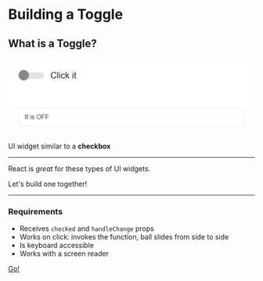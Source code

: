 # Building a Toggle

## What is a Toggle?

<img src="./assets/toggle-demo.gif" />

UI widget similar to a **checkbox**

---

React is _great_ for these types of UI widgets.

Let's build one together!

---

### Requirements

- Receives `checked` and `handleChange` props
- Works on click: invokes the function, ball slides from side to side
- Is keyboard accessible
- Works with a screen reader

[Go!](https://codesandbox.io/s/toggle-activity-oyg83)
